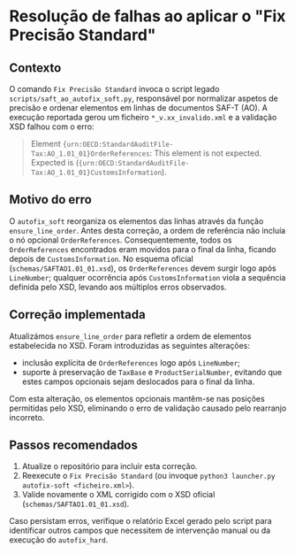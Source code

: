# Resolução de falhas ao aplicar o "Fix Precisão Standard"

## Contexto
O comando `Fix Precisão Standard` invoca o script legado
`scripts/saft_ao_autofix_soft.py`, responsável por normalizar aspetos de
precisão e ordenar elementos em linhas de documentos SAF-T (AO). A execução
reportada gerou um ficheiro `*_v.xx_invalido.xml` e a validação XSD falhou
com o erro:

> Element `{urn:OECD:StandardAuditFile-Tax:AO_1.01_01}OrderReferences`: This element is not expected. Expected is (`{urn:OECD:StandardAuditFile-Tax:AO_1.01_01}CustomsInformation`).

## Motivo do erro
O `autofix_soft` reorganiza os elementos das linhas através da função
`ensure_line_order`. Antes desta correção, a ordem de referência não incluía o
nó opcional `OrderReferences`. Consequentemente, todos os `OrderReferences`
encontrados eram movidos para o final da linha, ficando depois de
`CustomsInformation`. No esquema oficial (`schemas/SAFTAO1.01_01.xsd`), os
`OrderReferences` devem surgir logo após `LineNumber`; qualquer ocorrência após
`CustomsInformation` viola a sequência definida pelo XSD, levando aos múltiplos
erros observados.

## Correção implementada
Atualizámos `ensure_line_order` para refletir a ordem de elementos estabelecida
no XSD. Foram introduzidas as seguintes alterações:

- inclusão explícita de `OrderReferences` logo após `LineNumber`;
- suporte à preservação de `TaxBase` e `ProductSerialNumber`, evitando que estes
  campos opcionais sejam deslocados para o final da linha.

Com esta alteração, os elementos opcionais mantêm-se nas posições permitidas pelo
XSD, eliminando o erro de validação causado pelo rearranjo incorreto.

## Passos recomendados
1. Atualize o repositório para incluir esta correção.
2. Reexecute o `Fix Precisão Standard` (ou invoque `python3 launcher.py
   autofix-soft <ficheiro.xml>`).
3. Valide novamente o XML corrigido com o XSD oficial (`schemas/SAFTAO1.01_01.xsd`).

Caso persistam erros, verifique o relatório Excel gerado pelo script para
identificar outros campos que necessitem de intervenção manual ou da execução do
`autofix_hard`.
